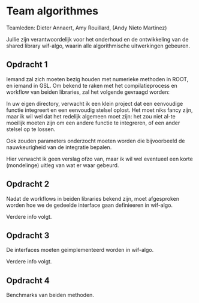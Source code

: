 # Team algorithmes

Teamleden: Dieter Annaert, Amy Rouillard, (Andy Nieto Martinez)

Jullie zijn verantwoordelijk voor het onderhoud en de ontwikkeling van de shared library wif-algo, waarin alle algorithmische uitwerkingen gebeuren.

## Opdracht 1

Iemand zal zich moeten bezig houden met numerieke methoden in ROOT, en iemand in GSL. Om bekend te raken met het compilatieprocess en workflow van beiden libraries, zal het volgende gevraagd worden:

In uw eigen directory, verwacht ik een klein project dat een eenvoudige functie integreert en een eenvoudig stelsel oplost. Het moet niks fancy zijn, maar ik wil wel dat het redelijk algemeen moet zijn: het zou niet al-te moeilijk moeten zijn om een andere functie te integreren, of een ander stelsel op te lossen.

Ook zouden parameters onderzocht moeten worden die bijvoorbeeld de nauwkeurigheid van de integratie bepalen.

Hier verwacht ik geen verslag ofzo van, maar ik wil wel eventueel een korte (mondelinge) uitleg van wat er waar gebeurd.

## Opdracht 2

Nadat de workflows in beiden libraries bekend zijn, moet afgesproken worden hoe we de gedeelde interface gaan definieeren in wif-algo.

Verdere info volgt.

## Opdracht 3

De interfaces moeten geimplementeerd worden in wif-algo.

Verdere info volgt.

## Opdracht 4

Benchmarks van beiden methoden.